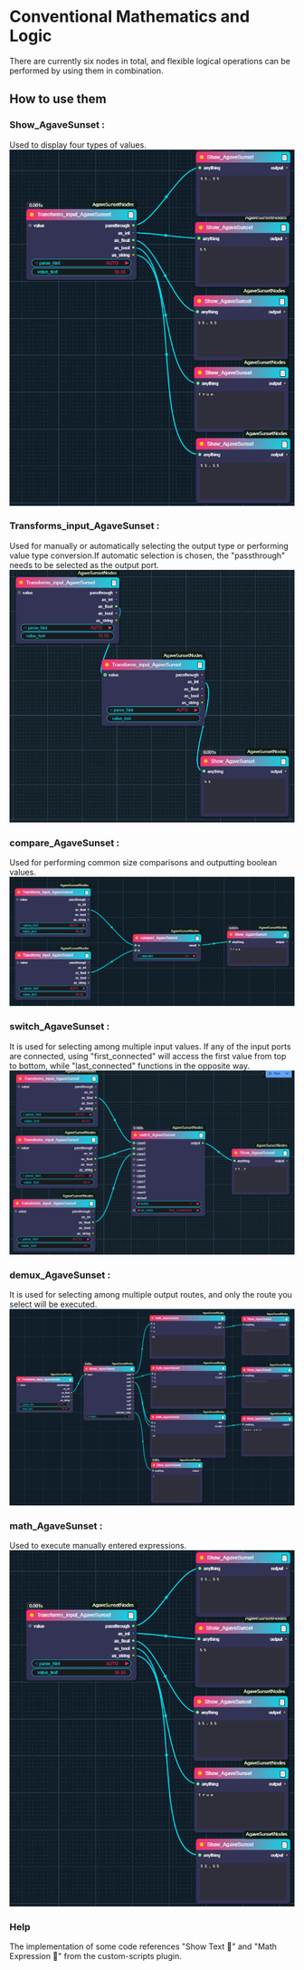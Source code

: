 # Conventional Mathematics and Logic
There are currently six nodes in total, and flexible logical operations can be performed by using them in combination.
## How to use them
### Show_AgaveSunset : 
Used to display four types of values.    
![show](preview/Show_AgaveSunset.png)  

### Transforms_input_AgaveSunset : 
Used for manually or automatically selecting the output type or performing value type conversion.If automatic selection is chosen, the "passthrough" needs to be selected as the output port.
![show](preview/Transforms_input_AgaveSunset.png) 

### compare_AgaveSunset : 
Used for performing common size comparisons and outputting boolean values.
![show](preview/compare_AgaveSunset.png) 

### switch_AgaveSunset : 
It is used for selecting among multiple input values. If any of the input ports are connected, using "first_connected" will access the first value from top to bottom, while "last_connected" functions in the opposite way.
![show](preview/switch_AgaveSunset.png) 

### demux_AgaveSunset : 
It is used for selecting among multiple output routes, and only the route you select will be executed.
![show](preview/demux_AgaveSunset.png) 

### math_AgaveSunset : 
Used to execute manually entered expressions.
![show](preview/Show_AgaveSunset.png)  

### Help
The implementation of some code references "Show Text 🐍" and "Math Expression 🐍" from the custom-scripts plugin.
